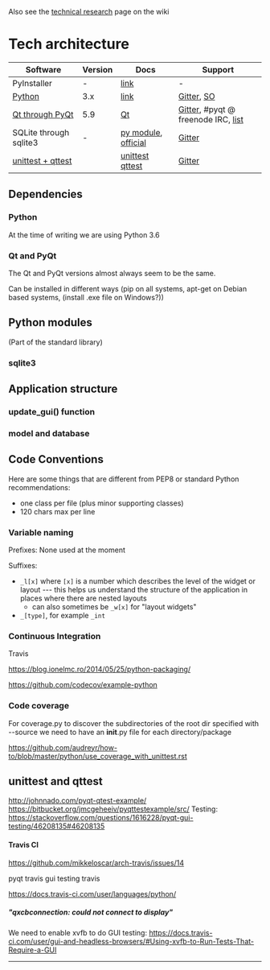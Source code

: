 
Also see the [technical research](https://github.com/SunyataZero/mindfulness-at-the-computer/wiki/Technical-Research) page on the wiki

# Tech architecture

Software | Version | Docs | Support
--- | --- | --- | ---
PyInstaller | - | [link](http://pyinstaller.readthedocs.io/en/stable/) | -
[Python](#python) | 3.x | [link](https://docs.python.org/3/) | [Gitter](https://gitter.im/mindfulness-at-the-computer/Lobby), [SO](https://stackoverflow.com/questions/tagged/python)
[Qt through PyQt](qt-and-pyqt) | 5.9 | [Qt](http://doc.qt.io/qt-5/) | [Gitter](https://gitter.im/mindfulness-at-the-computer/Lobby), #pyqt @ freenode IRC, [list](http://wiki.qt.io/Online_Communities)
SQLite through sqlite3 | - | [py module](https://docs.python.org/3/library/sqlite3.html), [official](https://www.sqlite.org/docs.html) | [Gitter](https://gitter.im/mindfulness-at-the-computer/Lobby)
[unittest + qttest](unittest-and-qttest) | | [unittest](https://docs.python.org/3/library/unittest.html) [qttest](http://doc.qt.io/qt-5/qtest.html)| [Gitter](https://gitter.im/mindfulness-at-the-computer/Lobby)


## Dependencies


### Python

At the time of writing we are using Python 3.6

### Qt and PyQt

The Qt and PyQt versions almost always seem to be the same.

Can be installed in different ways (pip on all systems, apt-get on Debian based systems, (install .exe file on Windows?))

## Python modules
(Part of the standard library)

### sqlite3

## Application structure

### update_gui() function

### model and database

## Code Conventions

Here are some things that are different from PEP8 or standard Python recommendations:
* one class per file (plus minor supporting classes)
* 120 chars max per line

### Variable naming

Prefixes: None used at the moment

Suffixes:
* `_l[x]` where `[x]` is a number which describes the level of the widget or layout --- this helps us understand the structure of the application in places where there are nested layouts
  * can also sometimes be `_w[x]` for "layout widgets"
* `_[type]`, for example `_int`


### Continuous Integration

Travis

https://blog.ionelmc.ro/2014/05/25/python-packaging/

https://github.com/codecov/example-python


### Code coverage

For coverage.py to discover the subdirectories of the root dir specified with --source
we need to have an __init__.py file for each directory/package

https://github.com/audreyr/how-to/blob/master/python/use_coverage_with_unittest.rst


## unittest and qttest

http://johnnado.com/pyqt-qtest-example/
https://bitbucket.org/jmcgeheeiv/pyqttestexample/src/
Testing: https://stackoverflow.com/questions/1616228/pyqt-gui-testing/46208135#46208135

#### Travis CI

https://github.com/mikkeloscar/arch-travis/issues/14

pyqt travis
gui testing travis

https://docs.travis-ci.com/user/languages/python/


##### "qxcbconnection: could not connect to display"

We need to enable xvfb to do GUI testing:
https://docs.travis-ci.com/user/gui-and-headless-browsers/#Using-xvfb-to-Run-Tests-That-Require-a-GUI


***

